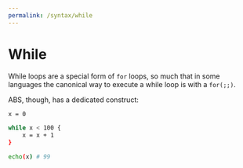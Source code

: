 ```yaml
---
permalink: /syntax/while
---
```


# While

While loops are a special form of `for` loops, so much
that in some languages the canonical way to execute a
while loop is with a `for(;;)`.

ABS, though, has a dedicated construct:

```bash
x = 0

while x < 100 {
    x = x + 1
}

echo(x) # 99
```
